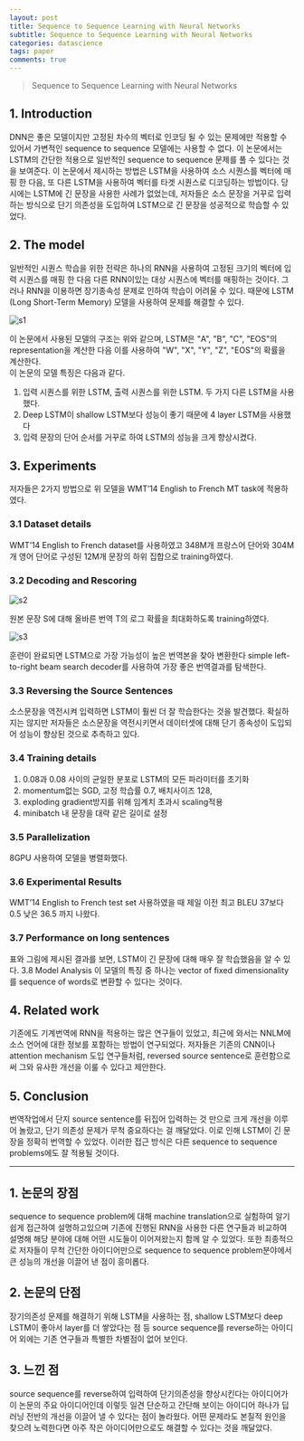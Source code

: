 ```yaml
---
layout: post
title: Sequence to Sequence Learning with Neural Networks
subtitle: Sequence to Sequence Learning with Neural Networks
categories: datascience
tags: paper
comments: true
---
```


> Sequence to Sequence Learning with Neural Networks

## 1. Introduction
DNN은 좋은 모델이지만 고정된 차수의 벡터로 인코딩 될 수 있는 문제에만 적용할 수 있어서 가변적인 sequence to sequence 모델에는 사용할 수 없다. 이 논문에서는 LSTM의 간단한 적용으로 일반적인 sequence to sequence 문제를 풀 수 있다는 것을 보여준다. 이 논문에서 제시하는 방법은 LSTM을 사용하여 소스 시퀀스를 벡터에 매핑 한 다음, 또 다른 LSTM을 사용하여 벡터를 타겟 시퀀스로 디코딩하는 방법이다. 당시에는 LSTM에 긴 문장을 사용한 사례가 없었는데, 저자들은 소스 문장을 거꾸로 입력하는 방식으로 단기 의존성을 도입하여 LSTM으로 긴 문장을 성공적으로 학습할 수 있었다.

## 2. The model
일반적인 시퀀스 학습을 위한 전략은 하나의 RNN을 사용하여 고정된 크기의 벡터에 입력 시퀀스를 매핑 한 다음 다른 RNN이있는 대상 시퀀스에 벡터를 매핑하는 것이다. 그러나 RNN을 이용하면 장기종속성 문제로 인하여 학습이 어려울 수 있다. 때문에 LSTM (Long Short-Term Memory) 모델을 사용하여 문제를 해결할 수 있다. 

![s1](https://www.moongchi.dev/wp-content/images/s1.png)
 
이 논문에서 사용된 모델의 구조는 위와 같으며, LSTM은 "A", "B", "C", "EOS"의 representation을 계산한 다음 이를 사용하여 "W", "X", "Y", "Z", "EOS"의 확률을 계산한다.  
이 논문의 모델 특징은 다음과 같다.
1)	입력 시퀀스를 위한 LSTM, 출력 시퀀스를 위한 LSTM. 두 가지 다른 LSTM을 사용했다. 
2)	Deep LSTM이 shallow LSTM보다 성능이 좋기 때문에 4 layer LSTM을 사용했다
3)	입력 문장의 단어 순서를 거꾸로 하여 LSTM의 성능을 크게 향상시켰다. 


## 3. Experiments
저자들은 2가지 방법으로 위 모델을 WMT’14 English to French MT task에 적용하였다. 

### 3.1 Dataset details

WMT’14 English to French dataset를 사용하였고 348M개 프랑스어 단어와 304M개 영어 단어로 구성된 12M개 문장의 하위 집합으로 training하였다. 

### 3.2 Decoding and Rescoring
 
![s2](https://www.moongchi.dev/wp-content/images/s2.png)

원본 문장 S에 대해 올바른 번역 T의 로그 확률을 최대화하도록 training하였다. 
 
![s3](https://www.moongchi.dev/wp-content/images/s3.png)

훈련이 완료되면 LSTM으로 가장 가능성이 높은 번역본을 찾아 변환한다
simple left-to-right beam search decoder를 사용하여 가장 좋은 번역결과를 탐색한다. 

### 3.3 Reversing the Source Sentences

소스문장을 역전시켜 입력하면 LSTM이 훨씬 더 잘 학습한다는 것을 발견했다. 확실하지는 않지만 저자들은 소스문장을 역전시키면서 데이터셋에 대해 단기 종속성이 도입되어 성능이 향상된 것으로 추측하고 있다. 

### 3.4 Training details

1)	0.08과 0.08 사이의 균일한 분포로 LSTM의 모든 파라미터를 초기화
2)	momentum없는 SGD, 고정 학습률 0.7, 배치사이즈 128, 
3)	exploding gradient방지를 위해 임계치 초과시 scaling적용
4)	minibatch 내 문장을 대략 같은 길이로 설정

### 3.5 Parallelization

8GPU 사용하여 모델을 병렬화했다.


### 3.6 Experimental Results

WMT’14 English to French test set 사용하였을 때 제일 이전 최고 BLEU 37보다 0.5 낮은 36.5 까지 나왔다.

### 3.7 Performance on long sentences

표와 그림에 제시된 결과를 보면, LSTM이 긴 문장에 대해 매우 잘 학습했음을 알 수 있다. 
3.8 Model Analysis
이 모델의 특징 중 하나는 vector of fixed dimensionality를 sequence of words로 변환할 수 있다는 것이다. 

## 4. Related work
기존에도 기계번역에 RNN을 적용하는 많은 연구들이 있었고, 최근에 와서는 NNLM에 소스 언어에 대한 정보를 포함하는 방법이 연구되었다. 저자들은 기존의 CNN이나 attention mechanism 도입 연구들처럼, reversed source sentence로 훈련함으로써 그와 유사한 개선을 이룰 수 있다고 제안한다. 

## 5. Conclusion

번역작업에서 단지 source sentence를 뒤집어 입력하는 것 만으로 크게 개선을 이루어 놀랐고, 단기 의존성 문제가 무척 중요하다는 걸 깨달았다. 이로 인해 LSTM이 긴 문장을 정확히 번역할 수 있었다. 이러한 접근 방식은 다른 sequence to sequence problems에도 잘 적용될 것이다. 


---
## 1. 논문의 장점 
sequence to sequence problem에 대해 machine translation으로 실험하여 알기 쉽게 접근하여 설명하고있으며 기존에 진행된 RNN을 사용한 다른 연구들과 비교하여 설명해 해당 분야에 대해 어떤 시도들이 이어져왔는지 함께 알 수 있었다. 또한 최종적으로 저자들이 무척 간단한 아이디어만으로 sequence to sequence problem분야에서 큰 성능의 개선을 이끌어 낸 점이 흥미롭다.

## 2. 논문의 단점 
장기의존성 문제를 해결하기 위해 LSTM을 사용하는 점, shallow LSTM보다 deep LSTM이 좋아서 layer를 더 쌓았다는 점 등 source sequence를 reverse하는 아이디어 외에는 기존 연구들과 특별한 차별점이 없어 보인다. 
 
## 3. 느낀 점 
source sequence를 reverse하여 입력하여 단기의존성을 향상시킨다는 아이디어가 이 논문의 주요 아이디어인데 이렇듯 일견 단순하고 간단해 보이는 아이디어 하나가 딥러닝 전반의 개선을 이끌어 낼 수 있다는 점이 놀라웠다. 어떤 문제라도 본질적 원인을 찾으려 노력한다면 아주 작은 아이디어만으로도 해결할 수 있다는 것을 깨달았다. 
